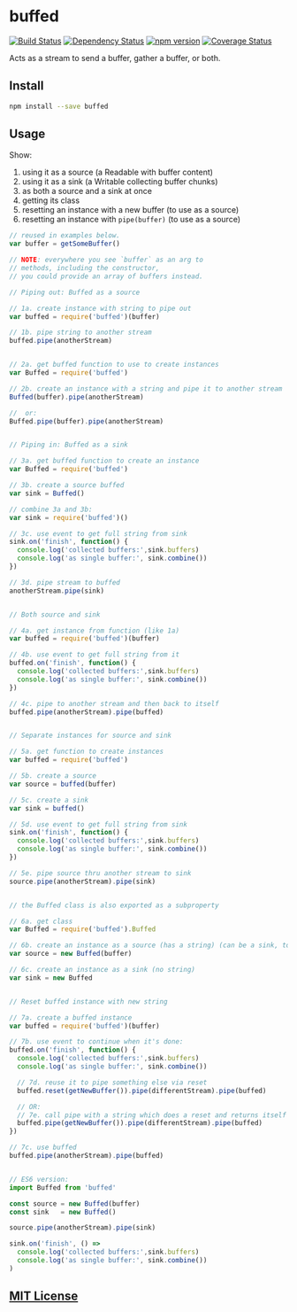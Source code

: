 # buffed
[![Build Status](https://travis-ci.org/elidoran/node-buffed.svg?branch=master)](https://travis-ci.org/elidoran/node-buffed)
[![Dependency Status](https://gemnasium.com/elidoran/node-buffed.png)](https://gemnasium.com/elidoran/node-buffed)
[![npm version](https://badge.fury.io/js/buffed.svg)](http://badge.fury.io/js/buffed)
[![Coverage Status](https://coveralls.io/repos/github/elidoran/node-buffed/badge.svg?branch=master)](https://coveralls.io/github/elidoran/node-buffed?branch=master)

Acts as a stream to send a buffer, gather a buffer, or both.


## Install

```sh
npm install --save buffed
```


## Usage

Show:

1. using it as a source (a Readable with buffer content)
2. using it as a sink (a Writable collecting buffer chunks)
3. as both a source and a sink at once
4. getting its class
5. resetting an instance with a new buffer (to use as a source)
6. resetting an instance with `pipe(buffer)` (to use as a source)

```javascript
// reused in examples below.
var buffer = getSomeBuffer()

// NOTE: everywhere you see `buffer` as an arg to
// methods, including the constructor,
// you could provide an array of buffers instead.

// Piping out: Buffed as a source

// 1a. create instance with string to pipe out
var buffed = require('buffed')(buffer)

// 1b. pipe string to another stream
buffed.pipe(anotherStream)


// 2a. get buffed function to use to create instances
var Buffed = require('buffed')

// 2b. create an instance with a string and pipe it to another stream
Buffed(buffer).pipe(anotherStream)

//  or:
Buffed.pipe(buffer).pipe(anotherStream)


// Piping in: Buffed as a sink

// 3a. get buffed function to create an instance
var Buffed = require('buffed')

// 3b. create a source buffed
var sink = Buffed()

// combine 3a and 3b:
var sink = require('buffed')()

// 3c. use event to get full string from sink
sink.on('finish', function() {
  console.log('collected buffers:',sink.buffers)
  console.log('as single buffer:', sink.combine())
})

// 3d. pipe stream to buffed
anotherStream.pipe(sink)


// Both source and sink

// 4a. get instance from function (like 1a)
var buffed = require('buffed')(buffer)

// 4b. use event to get full string from it
buffed.on('finish', function() {
  console.log('collected buffers:',sink.buffers)
  console.log('as single buffer:', sink.combine())
})

// 4c. pipe to another stream and then back to itself
buffed.pipe(anotherStream).pipe(buffed)


// Separate instances for source and sink

// 5a. get function to create instances
var buffed = require('buffed')

// 5b. create a source
var source = buffed(buffer)

// 5c. create a sink
var sink = buffed()

// 5d. use event to get full string from sink
sink.on('finish', function() {
  console.log('collected buffers:',sink.buffers)
  console.log('as single buffer:', sink.combine())
})

// 5e. pipe source thru another stream to sink
source.pipe(anotherStream).pipe(sink)


// the Buffed class is also exported as a subproperty

// 6a. get class
var Buffed = require('buffed').Buffed

// 6b. create an instance as a source (has a string) (can be a sink, too)
var source = new Buffed(buffer)

// 6c. create an instance as a sink (no string)
var sink = new Buffed


// Reset buffed instance with new string

// 7a. create a buffed instance
var buffed = require('buffed')(buffer)

// 7b. use event to continue when it's done:
buffed.on('finish', function() {
  console.log('collected buffers:',sink.buffers)
  console.log('as single buffer:', sink.combine())

  // 7d. reuse it to pipe something else via reset
  buffed.reset(getNewBuffer()).pipe(differentStream).pipe(buffed)

  // OR:
  // 7e. call pipe with a string which does a reset and returns itself
  buffed.pipe(getNewBuffer()).pipe(differentStream).pipe(buffed)
})

// 7c. use buffed
buffed.pipe(anotherStream).pipe(buffed)


// ES6 version:
import Buffed from 'buffed'

const source = new Buffed(buffer)
const sink   = new Buffed()

source.pipe(anotherStream).pipe(sink)

sink.on('finish', () =>
  console.log('collected buffers:',sink.buffers)
  console.log('as single buffer:', sink.combine())
)
```


## [MIT License](LICENSE)
